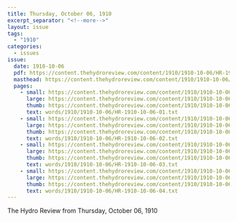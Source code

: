 ```yaml
---
title: Thursday, October 06, 1910
excerpt_separator: "<!--more-->"
layout: issue
tags:
  - "1910"
categories:
  - issues
issue:
  date: 1910-10-06
  pdf: https://content.thehydroreview.com/content/1910/1910-10-06/HR-1910-10-06.pdf
  masthead: https://content.thehydroreview.com/content/1910/1910-10-06/masthead/HR-1910-10-06.jpg
  pages:
    - small: https://content.thehydroreview.com/content/1910/1910-10-06/small/HR-1910-10-06-01.jpg
      large: https://content.thehydroreview.com/content/1910/1910-10-06/large/HR-1910-10-06-01.jpg
      thumb: https://content.thehydroreview.com/content/1910/1910-10-06/thumbnails/HR-1910-10-06-01.jpg
      text: words/1910/1910-10-06/HR-1910-10-06-01.txt
    - small: https://content.thehydroreview.com/content/1910/1910-10-06/small/HR-1910-10-06-02.jpg
      large: https://content.thehydroreview.com/content/1910/1910-10-06/large/HR-1910-10-06-02.jpg
      thumb: https://content.thehydroreview.com/content/1910/1910-10-06/thumbnails/HR-1910-10-06-02.jpg
      text: words/1910/1910-10-06/HR-1910-10-06-02.txt
    - small: https://content.thehydroreview.com/content/1910/1910-10-06/small/HR-1910-10-06-03.jpg
      large: https://content.thehydroreview.com/content/1910/1910-10-06/large/HR-1910-10-06-03.jpg
      thumb: https://content.thehydroreview.com/content/1910/1910-10-06/thumbnails/HR-1910-10-06-03.jpg
      text: words/1910/1910-10-06/HR-1910-10-06-03.txt
    - small: https://content.thehydroreview.com/content/1910/1910-10-06/small/HR-1910-10-06-04.jpg
      large: https://content.thehydroreview.com/content/1910/1910-10-06/large/HR-1910-10-06-04.jpg
      thumb: https://content.thehydroreview.com/content/1910/1910-10-06/thumbnails/HR-1910-10-06-04.jpg
      text: words/1910/1910-10-06/HR-1910-10-06-04.txt
---
```


The Hydro Review from Thursday, October 06, 1910

<!--more-->

